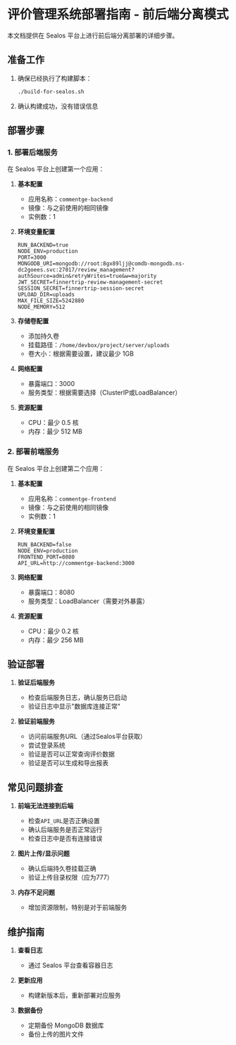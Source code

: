 # 评价管理系统部署指南 - 前后端分离模式

本文档提供在 Sealos 平台上进行前后端分离部署的详细步骤。

## 准备工作

1. 确保已经执行了构建脚本：
   ```bash
   ./build-for-sealos.sh
   ```

2. 确认构建成功，没有错误信息

## 部署步骤

### 1. 部署后端服务

在 Sealos 平台上创建第一个应用：

1. **基本配置**
   - 应用名称：`commentge-backend`
   - 镜像：与之前使用的相同镜像
   - 实例数：1

2. **环境变量配置**
   ```
   RUN_BACKEND=true
   NODE_ENV=production
   PORT=3000
   MONGODB_URI=mongodb://root:8gx89ljj@comdb-mongodb.ns-dc2goees.svc:27017/review_management?authSource=admin&retryWrites=true&w=majority
   JWT_SECRET=finnertrip-review-management-secret
   SESSION_SECRET=finnertrip-session-secret
   UPLOAD_DIR=uploads
   MAX_FILE_SIZE=5242880
   NODE_MEMORY=512
   ```

3. **存储卷配置**
   - 添加持久卷
   - 挂载路径：`/home/devbox/project/server/uploads`
   - 卷大小：根据需要设置，建议最少 1GB

4. **网络配置**
   - 暴露端口：3000
   - 服务类型：根据需要选择（ClusterIP或LoadBalancer）

5. **资源配置**
   - CPU：最少 0.5 核
   - 内存：最少 512 MB

### 2. 部署前端服务

在 Sealos 平台上创建第二个应用：

1. **基本配置**
   - 应用名称：`commentge-frontend`
   - 镜像：与之前使用的相同镜像
   - 实例数：1

2. **环境变量配置**
   ```
   RUN_BACKEND=false
   NODE_ENV=production
   FRONTEND_PORT=8080
   API_URL=http://commentge-backend:3000
   ```

3. **网络配置**
   - 暴露端口：8080
   - 服务类型：LoadBalancer（需要对外暴露）

4. **资源配置**
   - CPU：最少 0.2 核
   - 内存：最少 256 MB

## 验证部署

1. **验证后端服务**
   - 检查后端服务日志，确认服务已启动
   - 验证日志中显示"数据库连接正常"

2. **验证前端服务**
   - 访问前端服务URL（通过Sealos平台获取）
   - 尝试登录系统
   - 验证是否可以正常查询评价数据
   - 验证是否可以生成和导出报表

## 常见问题排查

1. **前端无法连接到后端**
   - 检查`API_URL`是否正确设置
   - 确认后端服务是否正常运行
   - 检查日志中是否有连接错误

2. **图片上传/显示问题**
   - 确认后端持久卷挂载正确
   - 验证上传目录权限（应为777）

3. **内存不足问题**
   - 增加资源限制，特别是对于前端服务

## 维护指南

1. **查看日志**
   - 通过 Sealos 平台查看容器日志

2. **更新应用**
   - 构建新版本后，重新部署对应服务

3. **数据备份**
   - 定期备份 MongoDB 数据库
   - 备份上传的图片文件 